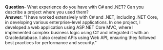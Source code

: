 **Question**- What experience do you have with C# and .NET? Can you describe a project where you used them?
<br>
**Answer:** "I have worked extensively with C# and .NET, including .NET Core, in developing various enterprise-level applications. In one project, I developed a web application using ASP.NET Core MVC, where I implemented complex business logic using C# and integrated it with an Oracledatabase. I also created APIs using Web API, ensuring they followed best practices for performance and security."